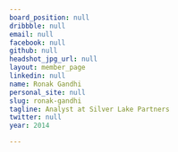 ```yaml
---
board_position: null
dribbble: null
email: null
facebook: null
github: null
headshot_jpg_url: null
layout: member_page
linkedin: null
name: Ronak Gandhi
personal_site: null
slug: ronak-gandhi
tagline: Analyst at Silver Lake Partners
twitter: null
year: 2014

---
```

